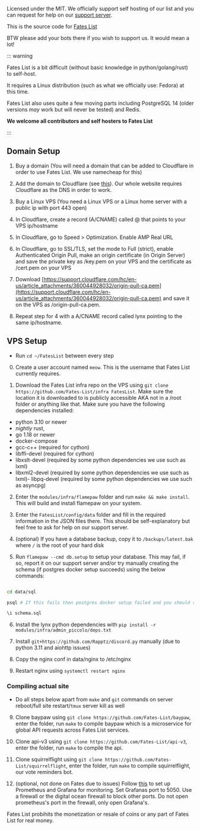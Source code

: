Licensed under the MIT. We officially support self hosting of our list and you can request for help on our [support server](https://fateslist.xyz/servers/789934742128558080).

This is the source code for [Fates List](https://fateslist.xyz/)

BTW please add your bots there if you wish to support us. It would mean a lot!

::: warning

Fates List is a bit difficult (without basic knowledge in python/golang/rust) to self-host. 

It requires a Linux distribution (such as what we officially use: Fedora) at this time. 

Fates List also uses quite a few moving parts including PostgreSQL 14 (older versions *may* work but will never be tested) and Redis. 

**We welcome all contributors and self hosters to Fates List**

:::

## Domain Setup

1. Buy a domain (You will need a domain that can be added to Cloudflare in order to use Fates List. We use namecheap for this)

2. Add the domain to Cloudflare (see [this](https://support.cloudflare.com/hc/en-us/articles/201720164-Creating-a-Cloudflare-account-and-adding-a-website)). Our whole website requires Cloudflare as the DNS in order to work.

3. Buy a Linux VPS (You need a Linux VPS or a Linux home server with a public ip with port 443 open)

4. In Cloudflare, create a record (A/CNAME) called @ that points to your VPS ip/hostname

5. In Cloudflare, go to Speed > Optimization. Enable AMP Real URL

6. In Cloudflare, go to SSL/TLS, set the mode to Full (strict), enable Authenticated Origin Pull, make an origin certificate (in Origin Server) and save the private key as /key.pem on your VPS and the certificate as /cert.pem on your VPS

7. Download [https://support.cloudflare.com/hc/en-us/article_attachments/360044928032/origin-pull-ca.pem](https://support.cloudflare.com/hc/en-us/article_attachments/360044928032/origin-pull-ca.pem) and save it on the VPS as /origin-pull-ca.pem.

8. Repeat step for 4 with a A/CNAME record called lynx pointing to the same ip/hostname.

## VPS Setup

- Run ``cd ~/FatesList`` between every step

0. Create a user account named ``meow``. This is the username that Fates List currently requires.

1. Download the Fates List infra repo on the VPS using `git clone https://github.com/Fates-List/infra FatesList`. Make sure the location it is downloaded to is publicly accessible AKA not in a /root folder or anything like that. Make sure you have the following dependencies installed:

- python 3.10 or newer
- *nightly* rust, 
- go 1.18 or newer
- docker-compose
- gcc-c++ (required for cython)
- libffi-devel (required for cython)
- libxslt-devel (required by some python dependencies we use such as lxml)
- libxml2-devel (required by some python dependencies we use such as lxml)- libpq-devel (required by some python dependencies we use such as asyncpg)

2. Enter the ``modules/infra/flamepaw`` folder and run `make && make install`. This will build and install flamepaw on your system.

3. Enter the ``FatesList/config/data`` folder and fill in the required information in the JSON files there. This should be self-explanatory but feel free to ask for help on our support server.

4. (optional) If you have a database backup, copy it to ``/backups/latest.bak`` where ``/`` is the root of your hard disk

5. Run ``flamepaw --cmd db.setup`` to setup your database. This may fail, if so, report it on our support server and/or try manually creating the schema (if postgres docker setup succeeds) using the below commands:

```bash

cd data/sql

psql # If this fails then postgres docker setup failed and you should report this

\i schema.sql
```

6. Install the lynx python dependencies with ``pip install -r modules/infra/admin_piccolo/deps.txt``

7. Install ``git+https://github.com/Rapptz/discord.py`` manually (due to python 3.11 and aiohttp issues)

8. Copy the nginx conf in data/nginx to /etc/nginx

9. Restart nginx using ``systemctl restart nginx``

### Compiling actual site 

- Do all steps below apart from ``make`` and ``git`` commands on server reboot/full site restart/``tmux`` server kill as well

9. Clone baypaw using ``git clone https://github.com/Fates-List/baypaw``, enter the folder, run ``make`` to compile baypaw which is a microservice for global API requests across Fates List services.

10. Clone api-v3 using ``git clone https://github.com/Fates-List/api-v3``, enter the folder, run ``make`` to compile the api.

11. Clone squirrelflight using ``git clone https://github.com/Fates-List/squirrelflight``, enter the folder, run ``make`` to compile squirrelflight, our vote reminders bot.

12. (optional, not done on Fates due to issues) Follow [this](https://stevescargall.com/2020/05/13/how-to-install-prometheus-and-grafana-on-fedora-server/) to set up Prometheus and Grafana for monitoring. Set Grafanas port to 5050. Use a firewall or the digital ocean firewall to block other ports. Do not open prometheus's port in the firewall, only open Grafana's.

Fates List probihits the monetization or resale of coins or any part of Fates List for real money.

